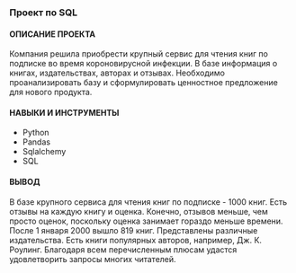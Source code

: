 ### Проект по SQL


#### ОПИСАНИЕ ПРОЕКТА

Компания решила приобрести крупный сервис для чтения книг по подписке во время короновирусной инфекции. В базе информация о книгах, издательствах, авторах и отзывах. Необходимо проанализировать базу и сформулировать ценностное предложение для нового продукта. 

#### НАВЫКИ И ИНСТРУМЕНТЫ

+ Python
+ Pandas
+ Sqlalchemy
+ SQL

#### ВЫВОД

В базе крупного сервиса для чтения книг по подписке - 1000 книг. Есть отзывы на каждую книгу и оценка. Конечно, отзывов меньше, чем просто оценок, поскольку оценка занимает гораздо меньше времени. После 1 января 2000 вышло 819 книг. Представлены различные издательства. Есть книги популярных авторов, например, Дж. К. Роулинг. Благодаря всем перечисленным плюсам удастся удовлетворить запросы многих читателей.

